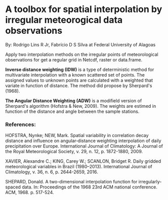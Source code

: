 # A toolbox for spatial interpolation by irregular meteorogical data observations
By: Rodrigo Lins R Jr, Fabrício D S Silva at Federal University of Alagoas 


Apply two interpolation methods on the irregular points of meteorological observations for get a regular grid in Netcdf, raster or data.frame.

**Inverse distance weighting (IDW)** is a type of deterministic method for multivariate interpolation with a known scattered set of points. The assigned values to unknown points are calculated with a weighted that variate in function of distance. The method did propose by Sherpard's (1968).

**The Angular Distance Weighting (ADW)** is a modifield version of Sherpard's algorithm (Hofstra & New, 2009). The weights are estimed in function of the distance and angle between the sample stations. 


### References:

HOFSTRA, Nynke; NEW, Mark. Spatial variability in correlation decay distance and influence on angular‐distance weighting interpolation of daily precipitation over Europe. International Journal of Climatology: A Journal of the Royal Meteorological Society, v. 29, n. 12, p. 1872-1880, 2009.

XAVIER, Alexandre C.; KING, Carey W.; SCANLON, Bridget R. Daily gridded meteorological variables in Brazil (1980–2013). International Journal of Climatology, v. 36, n. 6, p. 2644-2659, 2016.

SHEPARD, Donald. A two-dimensional interpolation function for irregularly-spaced data. In: Proceedings of the 1968 23rd ACM national conference. ACM, 1968. p. 517-524.
